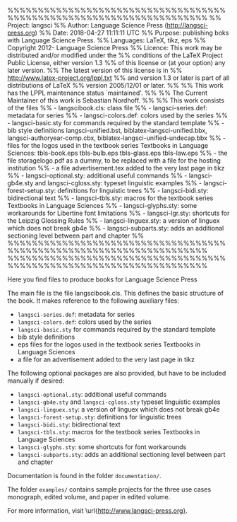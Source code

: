 %%%%%%%%%%%%%%%%%%%%%%%%%%%%%%%%%%%%%%%%%%%%%%%%%%%%%%%%%%%%%%%%%%%%%
%%   Project: langsci
%%    Author: Language Science Press (http://langsci-press.org)
%%      Date: 2018-04-27 11:11:11 UTC
%%   Purpose: publishing boks with Language Science Press.
%% Languages: LaTeX, tikz, eps
%%  Copyright 2012- Language Science Press
%%  Licence: This work may be distributed and/or modified under the
%%  conditions of the LaTeX Project Public License, either version 1.3
%%  of this license or (at your option) any later version.
%%  The latest version of this license is in
%%    http://www.latex-project.org/lppl.txt
%%  and version 1.3 or later is part of all distributions of LaTeX
%%  version 2005/12/01 or later.
%%
%% This work has the LPPL maintenance status `maintained'.
%% 
%% The Current Maintainer of this work is Sebastian Nordhoff.
%%
%% This work consists of the files 
%% - langscibook.cls: class file
%% - langsci-series.def: metadata for series
%% - langsci-colors.def: colors used by the series
%% - langsci-basic.sty for commands required by the standard template
%% - bib style definitions langsci-unified.bst, biblatex-langsci-unified.bbx, langsci-authoryear-comp.cbx, biblatex-langsci-unified-undecap.bbx
%% - files for the logos used in the textbook series Textbooks in Language Sciences: tbls-book.eps  tbls-bulb.eps  tbls-glass.eps  tbls-law.eps
%% - the file storagelogo.pdf as a dummy, to be replaced with a file for the hosting institution
%% - a file advertisement.tex added to the very last page in tikz
%% - langsci-optional.sty: additional useful commands
%% - langsci-gb4e.sty and langsci-cgloss.sty: typeset linguistic examples
%% - langsci-forest-setup.sty: definitions for linguistic trees
%% - langsci-bidi.sty: bidirectional text
%% - langsci-tbls.sty: macros for the textbook series Textbooks in Language Sciences
%% - langsci-glyphs.sty: some workarounds for Libertine font limitations
%% - langsci-lgr.sty: shortcuts for the Leipzig Glossing Rules
%% - langsci-linguex.sty: a version of linguex which does not break gb4e
%% - langsci-subparts.sty: adds an additional sectioning level between part and chapter
%%
%%%%%%%%%%%%%%%%%%%%%%%%%%%%%%%%%%%%%%%%%%%%%%%%%%%%%%%%%%%%%%%%%%%%%
%%%%%%%%%%%%%%%%%%%%%%%%%%%%%%%%%%%%%%%%%%%%%%%%%%%%%%%%%%%%%%%%%%%%%


Here you find files to produce books for Language Science Press

The main file is the file langscibook.cls. This defines the basic structure of the book. It makes reference to the following auxiliary files:
- `langsci-series.def`: metadata for series
- `langsci-colors.def`: colors used by the series
- `langsci-basic.sty` for commands required by the standard template
- bib style definitions
- eps files for the logos used in the textbook series Textbooks in Language Sciences 
- a file for an advertisement added to the very last page in tikz

The following optional packages are also provided, but have to be included manually if desired:
- `langsci-optional.sty`: additional useful commands
- `langsci-gb4e.sty` and `langsci-cgloss.sty` typeset linguistic examples
- `langsci-linguex.sty`: a version of linguex which does not break gb4e
- `langsci-forest-setup.sty`: definitions for linguistic trees
- `langsci-bidi.sty`: bidirectional text
- `langsci-tbls.sty`: macros for the textbook series Textbooks in Language Sciences 
- `langsci-glyphs.sty`: some shortcuts for font workarounds
- `langsci-subparts.sty`: adds an additional sectioning level between part and chapter

Documentation is found in the folder `documentation/`.

The folder `examples/` contains sample projects for the three use cases monograph, edited volume, and paper in edited volume.

For more information, visit \url{http://www.langsci-press.org}.


